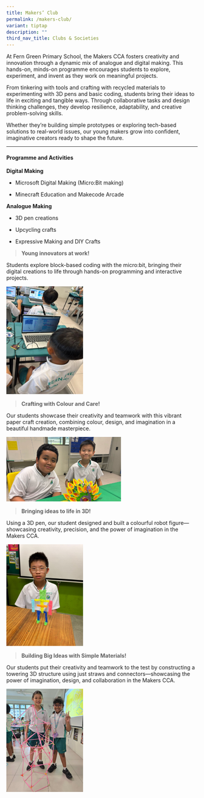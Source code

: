 ```yaml
---
title: Makers’ Club
permalink: /makers-club/
variant: tiptap
description: ""
third_nav_title: Clubs & Societies
---
```

<p>At Fern Green Primary School, the Makers CCA fosters creativity and innovation
through a dynamic mix of analogue and digital making. This hands-on, minds-on
programme encourages students to explore, experiment, and invent as they
work on meaningful projects.</p>
<p>From tinkering with tools and crafting with recycled materials to experimenting
with 3D pens and basic coding, students bring their ideas to life in exciting
and tangible ways. Through collaborative tasks and design thinking challenges,
they develop resilience, adaptability, and creative problem-solving skills.</p>
<p>Whether they’re building simple prototypes or exploring tech-based solutions
to real-world issues, our young makers grow into confident, imaginative
creators ready to shape the future.</p>
<hr>
<h4><strong>Programme and Activities</strong></h4>
<p><strong>Digital Making&nbsp;</strong>
</p>
<ul>
<li>
<p>Microsoft Digital Making (Micro:Bit making)</p>
</li>
<li>
<p>Minecraft Education and Makecode Arcade&nbsp;</p>
</li>
</ul>
<p><strong>Analogue Making</strong>
</p>
<ul>
<li>
<p>3D pen creations</p>
</li>
<li>
<p>Upcycling crafts</p>
</li>
<li>
<p>Expressive Making and DIY Crafts</p>
</li>
</ul>
<blockquote>
<p><strong>Young innovators at work!</strong>
</p>
</blockquote>
<p>Students explore block-based coding with the micro:bit, bringing their
digital creations to life through hands-on programming and interactive
projects.</p>
<div class="isomer-image-wrapper">
<img style="width: 40%;" height="auto" width="100%" alt="" src="/images/CCA/Makers__1_.png">
</div>
<p></p>
<blockquote>
<p><strong>Crafting with Colour and Care!</strong>
</p>
</blockquote>
<p>Our students showcase their creativity and teamwork with this vibrant
paper craft creation, combining colour, design, and imagination in a beautiful
handmade masterpiece.</p>
<div class="isomer-image-wrapper">
<img style="width: 60%;" height="auto" width="100%" alt="" src="/images/CCA/Makers__2_.png">
</div>
<p></p>
<blockquote>
<p><strong>Bringing ideas to life in 3D!</strong>
</p>
</blockquote>
<p>Using a 3D pen, our student designed and built a colourful robot figure—showcasing
creativity, precision, and the power of imagination in the Makers CCA.</p>
<div class="isomer-image-wrapper">
<img style="width: 40%;" height="auto" width="100%" alt="" src="/images/CCA/Makers__3_.png">
</div>
<p></p>
<blockquote>
<p><strong>Building Big Ideas with Simple Materials!</strong>
</p>
</blockquote>
<p>Our students put their creativity and teamwork to the test by constructing
a towering 3D structure using just straws and connectors—showcasing the
power of imagination, design, and collaboration in the Makers CCA.</p>
<div class="isomer-image-wrapper">
<img style="width: 40%;" height="auto" width="100%" alt="" src="/images/CCA/Makers__4_.png">
</div>
<p></p>